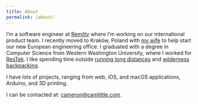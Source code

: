 ```yaml
---
title: About
permalink: /about/
---
```


I’m a software engineer at [Remitly](https://grnh.se/3c4028751) where I’m
working on our international product team. I recently moved to Kraków, Poland
with [my wife](https://cameronandaisha.love) to help start our new European
engineering office. I graduated with a degree in Computer Science from Western
Washington University, where I worked for
[ResTek](https://www.restek.wwu.edu/about/jobs/). I like spending time outside
[running long distances](https://www.strava.com/athletes/14856714) and
[wilderness backpacking](https://www.gaiagps.com/profile/13832/Cameron/).

I have lots of projects, ranging from web, iOS, and macOS applications,
Arduino, and 3D printing.

I can be contacted at: <cameron@camlittle.com>.
